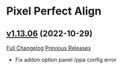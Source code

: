 # Pixel Perfect Align

## [v1.13.06](https://github.com/mooreatv/PixelPerfectAlign/tree/v1.13.06) (2022-10-29)
[Full Changelog](https://github.com/mooreatv/PixelPerfectAlign/compare/v1.13.05...v1.13.06) [Previous Releases](https://github.com/mooreatv/PixelPerfectAlign/releases)

- Fix addon option panel /ppa config error  
